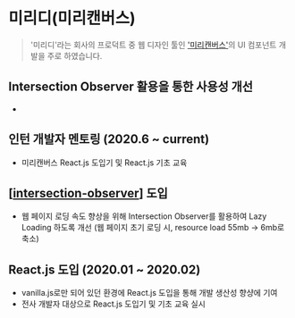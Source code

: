 # 미리디(미리캔버스)

> '미리디'라는 회사의 프로덕트 중 웹 디자인 툴인 ['미리캔버스'](http://www.miricanvas.com/design)의 UI 컴포넌트 개발을 주로 하였습니다.

## Intersection Observer 활용을 통한 사용성 개선

-

## 인턴 개발자 멘토링 (2020.6 ~ current)

- 미리캔버스 React.js 도입기 및 React.js 기초 교육

## [[intersection-observer]] 도입

- 웹 페이지 로딩 속도 향상을 위해 Intersection Observer를 활용하여 Lazy Loading 하도록 개선 (웹 페이지 초기 로딩 시, resource load 55mb -> 6mb로 축소)

## React.js 도입 (2020.01 ~ 2020.02)

- vanilla.js로만 되어 있던 환경에 React.js 도입을 통해 개발 생산성 향샹에 기여
- 전사 개발자 대상으로 React.js 도입기 및 기초 교육 실시

[//begin]: # "Autogenerated link references for markdown compatibility"
[intersection-observer]: ../../front-end/etc/intersection-observer "Intersection Observer"
[//end]: # "Autogenerated link references"
